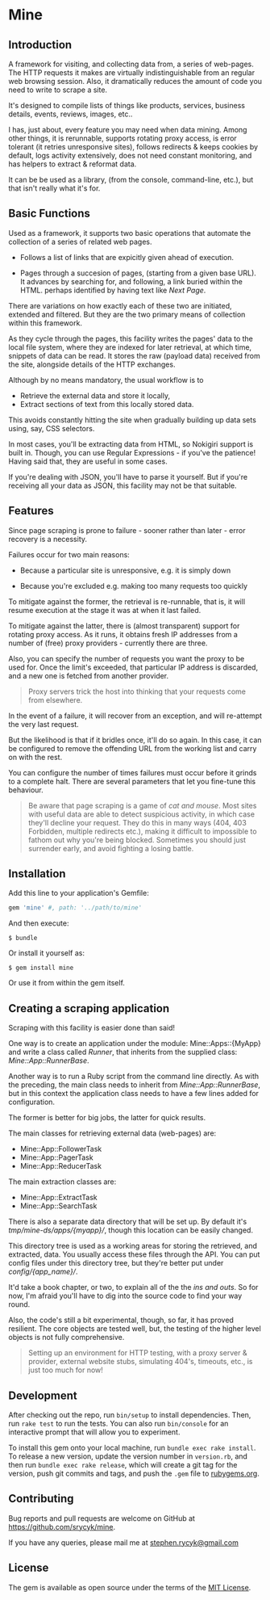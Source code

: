 # Mine

## Introduction

A framework for visiting, and collecting data from, a series of web-pages.
The HTTP requests it makes are virtually indistinguishable from an regular
web browsing session. Also, it dramatically reduces the amount of code you
need to write to scrape a site.

It's designed to compile lists of things like products, services,
business details, events, reviews, images, etc..

I has, just about, every feature you may need when data mining.
Among other things, it is rerunnable, supports rotating proxy access,
is error tolerant (it retries unresponsive sites),
follows redirects &amp; keeps cookies by default,
logs activity extensively, does not need constant monitoring,
and has helpers to extract &amp; reformat data.

It can be be used as a library, (from the console, command-line, etc.),
but that isn't really what it's for.

## Basic Functions

Used as a framework, it supports two basic operations that automate
the collection of a series of related web pages.

* Follows a list of links that are expicitly given ahead of execution.

* Pages through a succesion of pages, (starting from a given base URL).
  It advances by searching for, and following, a link buried within the HTML.
  perhaps identified by having text like *Next Page*.

There are variations on how exactly each of these two are initiated,
extended and filtered.
But they are the two primary means of collection within this framework.

As they cycle through the pages, this facility writes the pages'
data to the local file system, where they are indexed for later
retrieval, at which time, snippets of data can be read.
It stores the raw (payload data) received from the site, alongside
details of the HTTP exchanges.

Although by no means mandatory, the usual workflow is to

* Retrieve the external data and store it locally,
* Extract sections of text from this locally stored data.

This avoids constantly hitting the site
when gradually building up data sets using, say, CSS selectors.

In most cases, you'll be extracting data from HTML,
so Nokigiri support is built in.
Though, you can use Regular Expressions - if you've the patience!
Having said that, they are useful in some cases.

If you're dealing with JSON, you'll have to parse it yourself.
But if you're receiving all your data as JSON, this facility may
not be that suitable.

## Features

Since page scraping is prone to failure - sooner rather than
later - error recovery is a necessity.

Failures occur for two main reasons:

* Because a particular site is unresponsive, e.g. it is simply down

* Because you're excluded e.g. making too many requests too quickly

To mitigate against the former, the retrieval is re-runnable, that is,
it will resume execution at the stage it was at when it last failed.

To mitigate against the latter, there is (almost transparent) support
for rotating proxy access. As it runs, it obtains fresh IP addresses
from a number of (free) proxy providers - currently there are three.

Also, you can specify the number of requests
you want the proxy to be used for.
Once the limit's exceeded, that particular IP address is discarded,
and a new one is fetched from another provider.

> Proxy servers trick the host into thinking
> that your requests come from elsewhere.

In the event of a failure, it will recover from an exception,
and will re-attempt the very last request.

But the likelihood is that if it bridles once, it'll do so again.
In this case, it can be configured to remove the offending URL from
the working list and carry on with the rest.

You can configure the number of times failures must occur before
it grinds to a complete halt. There are several parameters that let
you fine-tune this behaviour.

> Be aware that page scraping is a game of *cat and mouse*.
> Most sites with useful data are able to detect suspicious activity,
> in which case they'll decline your request.
> They do this in many ways (404, 403 Forbidden, multiple redirects etc.),
> making it difficult to impossible to fathom out why you're being blocked.
> Sometimes you should just surrender early, and avoid fighting a losing battle.

## Installation

Add this line to your application's Gemfile:

```ruby
gem 'mine' #, path: '../path/to/mine'
```

And then execute:

    $ bundle

Or install it yourself as:

    $ gem install mine

Or use it from within the gem itself.

## Creating a scraping application

Scraping with this facility is easier done than said!

One way is to create an application under the module:
Mine::Apps::{MyApp} and write a class called *Runner*, that inherits
from the supplied class: *Mine::App::RunnerBase*.

Another way is to run a Ruby script from the command line directly.
As with the preceding, the main class needs to
inherit from *Mine::App::RunnerBase*, but in this context the
application class needs to have a few lines added for configuration.

The former is better for big jobs, the latter for quick results.

The main classes for retrieving external data (web-pages) are:

* Mine::App::FollowerTask
* Mine::App::PagerTask
* Mine::App::ReducerTask

The main extraction classes are:

* Mine::App::ExtractTask
* Mine::App::SearchTask

There is also a separate data directory that will be set up.
By default it's *tmp/mine-ds/apps/{myapp}/*,
though this location can be easily changed.

This directory tree is used as a working areas for storing
the retrieved, and extracted, data.
You usually access these files through the API.
You can put config files under this directory tree,
but they're better put under *config/{app_name}/*.

It'd take a book chapter, or two, to explain all of the the *ins and outs*.
So for now, I'm afraid you'll have to dig into the source code
to find your way round.

Also, the code's still a bit experimental,
though, so far, it has proved resilient.
The core objects are tested well, but,
the testing of the higher level objects is not fully comprehensive.

> Setting up an environment for HTTP testing,
> with a proxy server &amp; provider,
> external website stubs, simulating 404's, timeouts, etc.,
> is just too much for now!

## Development

After checking out the repo, run `bin/setup` to install dependencies. Then, run `rake test` to run the tests. You can also run `bin/console` for an interactive prompt that will allow you to experiment.

To install this gem onto your local machine, run `bundle exec rake install`. To release a new version, update the version number in `version.rb`, and then run `bundle exec rake release`, which will create a git tag for the version, push git commits and tags, and push the `.gem` file to [rubygems.org](https://rubygems.org).

## Contributing

Bug reports and pull requests are welcome on GitHub
at https://github.com/srycyk/mine.

If you have any queries, please mail me at stephen.rycyk@gmail.com

## License

The gem is available as open source under the terms of the [MIT License](http://opensource.org/licenses/MIT).

